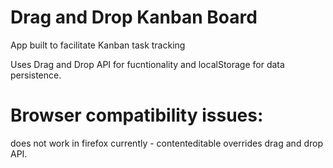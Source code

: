 # Drag and Drop Kanban Board
App built to facilitate Kanban task tracking

Uses Drag and Drop API for fucntionality and localStorage for data persistence.

# Browser compatibility issues:
does not work in firefox currently - contenteditable overrides drag and drop API.